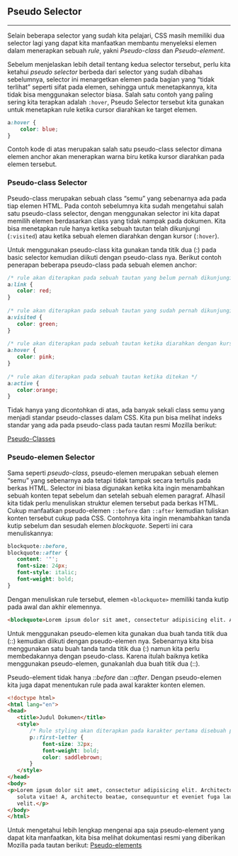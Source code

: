 ## Pseudo Selector
---
Selain beberapa selector yang sudah kita pelajari, CSS masih memiliki dua selector lagi yang dapat kita manfaatkan membantu menyeleksi elemen dalam menerapkan sebuah *rule*, yakni *Pseudo-class* dan *Pseudo-element*.

Sebelum menjelaskan lebih detail tentang kedua selector tersebut, perlu kita ketahui *pseudo selector* berbeda dari selector yang sudah dibahas sebelumnya, selector ini menargetkan elemen pada bagian yang “tidak terlihat” seperti sifat pada elemen, sehingga untuk menetapkannya, kita tidak bisa menggunakan selector biasa. Salah satu contoh yang paling sering kita terapkan adalah `:hover`, Pseudo Selector tersebut kita gunakan untuk menetapkan rule ketika cursor diarahkan ke target elemen.

```css
a:hover {
    color: blue;
}
```
Contoh kode di atas merupakan salah satu pseudo-class selector dimana elemen anchor akan menerapkan warna biru ketika kursor diarahkan pada elemen tersebut.

### Pseudo-class Selector
Pseudo-class merupakan sebuah class “semu” yang sebenarnya ada pada tiap elemen HTML. Pada contoh sebelumnya kita sudah mengetahui salah satu pseudo-class selector, dengan menggunakan selector ini kita dapat memilih elemen berdasarkan class yang tidak nampak pada dokumen. Kita bisa menetapkan rule hanya ketika sebuah tautan telah dikunjungi (`:visited`) atau ketika sebuah elemen diarahkan dengan kursor (`:hover`).

Untuk menggunakan pseudo-class kita gunakan tanda titik dua (:) pada basic selector kemudian diikuti dengan pseudo-class nya. Berikut contoh penerapan beberapa pseudo-class pada sebuah elemen anchor:

```css
/* rule akan diterapkan pada sebuah tautan yang belum pernah dikunjungi */
a:link {
   color: red;
}
 
/* rule akan diterapkan pada sebuah tautan yang sudah pernah dikunjungi */
a:visited {
   color: green;
}
 
/* rule akan diterapkan pada sebuah tautan ketika diarahkan dengan kursor */
a:hover {
   color: pink;
}
 
/* rule akan diterapkan pada sebuah tautan ketika ditekan */
a:active {
   color:orange;
}

```

Tidak hanya yang dicontohkan di atas, ada banyak sekali class semu yang menjadi standar pseudo-classes dalam CSS. Kita pun bisa melihat indeks standar yang ada pada pseudo-class pada tautan resmi Mozilla berikut:

[Pseudo-Classes](https://developer.mozilla.org/en-US/docs/Web/CSS/Pseudo-classes)

### Pseudo-elemen Selector
Sama seperti *pseudo-class*, pseudo-elemen merupakan sebuah elemen “semu” yang sebenarnya ada tetapi tidak tampak secara tertulis pada berkas HTML. Selector ini biasa digunakan ketika kita ingin menambahkan sebuah konten tepat sebelum dan setelah sebuah elemen paragraf. Alhasil kita tidak perlu menuliskan struktur elemen tersebut pada berkas HTML. Cukup manfaatkan pseudo-elemen `::before` dan `::after` kemudian tuliskan konten tersebut cukup pada CSS. Contohnya kita ingin menambahkan tanda kutip sebelum dan sesudah elemen *blockquote*. Seperti ini cara menuliskannya:

```css
blockquote::before,
blockquote::after {
   content: '"';
   font-size: 24px;
   font-style: italic;
   font-weight: bold;
}

```
Dengan menuliskan rule tersebut, elemen `<blockquote>` memiliki tanda kutip pada awal dan akhir elemennya.

```html
<blockquote>Lorem ipsum dolor sit amet, consectetur adipisicing elit. Aut eius error explicabo ipsum molestiae necessitatibus nesciunt possimus reprehenderit sed voluptates. Aliquam aspernatur autem est nobis officia praesentium quas recusandae rem.</blockquote>
```

Untuk menggunakan pseudo-elemen kita gunakan dua buah tanda titik dua (::) kemudian diikuti dengan pseudo-elemen nya. Sebenarnya kita bisa menggunakan satu buah tanda tanda titik dua (:) namun kita perlu membedakannya dengan pseudo-class. Karena itulah baiknya ketika menggunakan pseudo-elemen, gunakanlah dua buah titik dua (::).

Pseudo-element tidak hanya *::before* dan *::after*. Dengan pseudo-elemen kita juga dapat menentukan rule pada awal karakter konten elemen.
```html
<!doctype html>
<html lang="en">
<head>
   <title>Judul Dokumen</title>
   <style>
       /* Rule styling akan diterapkan pada karakter pertama disebuah paragraf */
       p::first-letter {
           font-size: 32px;
           font-weight: bold;
           color: saddlebrown;
       }
   </style>
</head>
<body>
<p>Lorem ipsum dolor sit amet, consectetur adipisicing elit. Architecto deserunt, dicta laudantium quae quam sequi
   soluta vitae! A, architecto beatae, consequuntur et eveniet fuga laudantium molestias praesentium temporibus, unde
   velit.</p>
</body>
</html>
```

Untuk mengetahui lebih lengkap mengenai apa saja pseudo-element yang dapat kita manfaatkan, kita bisa melihat dokumentasi resmi yang diberikan Mozilla pada tautan berikut: [Pseudo-elements](https://developer.mozilla.org/en-US/docs/Web/CSS/Pseudo-elements)

